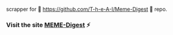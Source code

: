 scrapper for :star2: https://github.com/T-h-e-A-I/Meme-Digest :star2: repo.
### Visit the site [MEME-Digest](https://meme-digest-1.vercel.app/) :zap:
